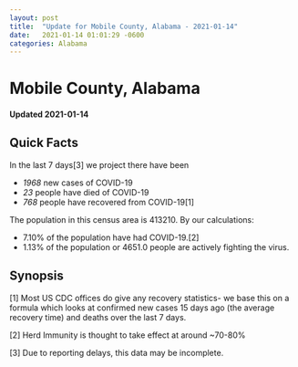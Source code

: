 ```yaml
---
layout: post
title:  "Update for Mobile County, Alabama - 2021-01-14"
date:   2021-01-14 01:01:29 -0600
categories: Alabama
---
```


# Mobile County, Alabama
#### Updated 2021-01-14

## Quick Facts

In the last 7 days[3] we project there have been
- *1968* new cases of COVID-19
- *23* people have died of COVID-19
- *768* people have recovered from COVID-19[1]

The population in this census area is 413210. By our calculations:
- 7.10% of the population have had COVID-19.[2]
- 1.13% of the population or 4651.0 people are actively fighting the virus.

## Synopsis




[1] Most US CDC offices do give any recovery statistics- we base this on a formula which looks at confirmed new cases
15 days ago (the average recovery time) and deaths over the last 7 days.

[2] Herd Immunity is thought to take effect at around ~70-80%

[3] Due to reporting delays, this data may be incomplete.
 
    